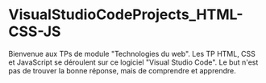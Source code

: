 # VisualStudioCodeProjects_HTML-CSS-JS
Bienvenue aux TPs de module "Technologies du web". 
Les TP HTML, CSS et JavaScript se déroulent sur ce logiciel "Visual Studio Code".
Le but n'est pas de trouver la bonne réponse, mais de comprendre et apprendre.

